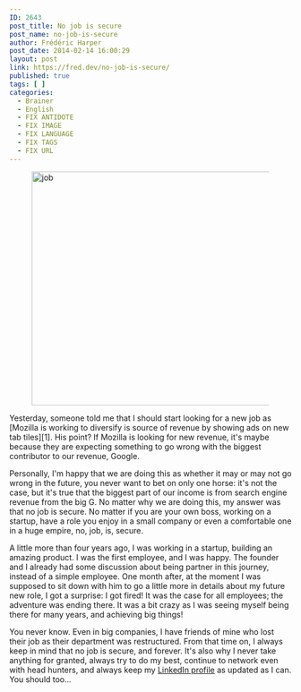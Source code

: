 ```yaml
---
ID: 2643
post_title: No job is secure
post_name: no-job-is-secure
author: Frédéric Harper
post_date: 2014-02-14 16:00:29
layout: post
link: https://fred.dev/no-job-is-secure/
published: true
tags: [ ]
categories:
  - Brainer
  - English
  - FIX ANTIDOTE
  - FIX IMAGE
  - FIX LANGUAGE
  - FIX TAGS
  - FIX URL
---
```

<figure><img alt="job" src="http://fred.dev/wp-content/uploads/2014/02/job.jpg" width="600" height="418" /></figure>
Yesterday, someone told me that I should start looking for a new job as [Mozilla is working to diversify is source of revenue by showing ads on new tab tiles][1]. His point? If Mozilla is looking for new revenue, it's maybe because they are expecting something to go wrong with the biggest contributor to our revenue, Google.

Personally, I'm happy that we are doing this as whether it may or may not go wrong in the future, you never want to bet on only one horse: it's not the case, but it's true that the biggest part of our income is from search engine revenue from the big G. No matter why we are doing this, my answer was that no job is secure. No matter if you are your own boss, working on a startup, have a role you enjoy in a small company or even a comfortable one in a huge empire, no, job, is, secure.

A little more than four years ago, I was working in a startup, building an amazing product. I was the first employee, and I was happy. The founder and I already had some discussion about being partner in this journey, instead of a simple employee. One month after, at the moment I was supposed to sit down with him to go a little more in details about my future new role, I got a surprise: I got fired! It was the case for all employees; the adventure was ending there. It was a bit crazy as I was seeing myself being there for many years, and achieving big things!

You never know. Even in big companies, I have friends of mine who lost their job as their department was restructured. From that time on, I always keep in mind that no job is secure, and forever. It's also why I never take anything for granted, always try to do my best, continue to network even with head hunters, and always keep my [LinkedIn profile][2] as updated as I can. You should too...

 [1]: https://www.theverge.com/2014/2/12/5404174/mozilla-will-start-showing-first-time-users-ads-in-blank-firefox-tabs "Article on Mozilla starting to diversify his source of revenue"
 [2]: https://www.linkedin.com/in/fredericharper "My LinkedIn profile"